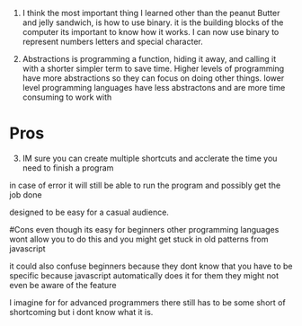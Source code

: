  
1. I think the most important thing I learned other than the peanut Butter and jelly sandwich, is how to use binary. it is the building blocks of the computer its important to know how it works. I can now use binary to represent numbers letters and special character.

2. Abstractions is programming a function, hiding it away, and calling it with a shorter simpler term to save time. Higher levels of programming have more abstractions so they can focus on doing other things. lower level programming languages have less abstractons and are more time consuming to work with

# Pros
3. IM sure you can create multiple shortcuts and acclerate the time you need to finish a program

in case of error it will still be able to run the program and possibly get the job done

designed to be easy for a casual audience.

#Cons
even though its easy for beginners other programming languages wont allow you to do this and you might get stuck in old patterns from javascript

it could also confuse beginners because they dont know that you have to be specific because javascript automatically does it for them they might not even be aware of the feature

I imagine for for advanced programmers there still has to be some short of shortcoming but i dont know what it is.

